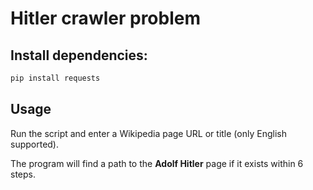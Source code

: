 # Hitler crawler problem

## Install dependencies:
```bash
pip install requests
```


## Usage
Run the script and enter a Wikipedia page URL or title (only English supported).  

The program will find a path to the **Adolf Hitler** page if it exists within 6 steps.
